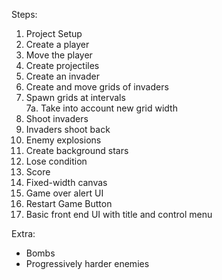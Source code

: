 Steps:
1. Project Setup                                   
2. Create a player                                  
3. Move the player                                  
4. Create projectiles                               
5. Create an invader                                
6. Create and move grids of invaders                
7. Spawn grids at intervals                         
    7a. Take into account new grid width            
8. Shoot invaders                                   
9. Invaders shoot back                              
10. Enemy explosions                                
11. Create background stars                        
12. Lose condition                                  
13. Score                                           
14. Fixed-width canvas                              
15. Game over alert UI                              
16. Restart Game Button                            
17. Basic front end UI with title and control menu  

Extra:

- Bombs
- Progressively harder enemies
